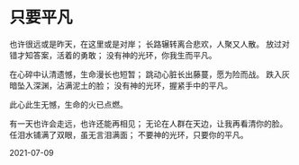 # 只要平凡

也许很远或是昨天，在这里或是对岸；
长路辗转离合悲欢，人聚又人散。
放过对错才知答案，活着的勇敢；
没有神的光环，你我生而平凡。

在心碎中认清遗憾，生命漫长也短暂；
跳动心脏长出藤蔓，愿为险而战。
跌入灰暗坠入深渊，沾满泥土的脸；
没有神的光环，握紧手中的平凡。

此心此生无憾，生命的火已点燃。

有一天也许会走远，也许还能再相见；
无论在人群在天边，让我再看清你的脸。
任泪水铺满了双眼，虽无言泪满面；
不要神的光环，只要你的平凡。

2021-07-09